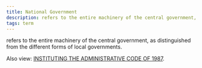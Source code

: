```yaml
---
title: National Government
description: refers to the entire machinery of the central government, as distinguished from the different forms of local governments.
tags: term
---
```


refers to the entire machinery of the central government, as distinguished from the different forms of local governments.

Also view: [INSTITUTING THE ADMINISTRATIVE CODE OF 1987](./INSTITUTING%20THE%20ADMINISTRATIVE%20CODE%20OF%201987.md).
